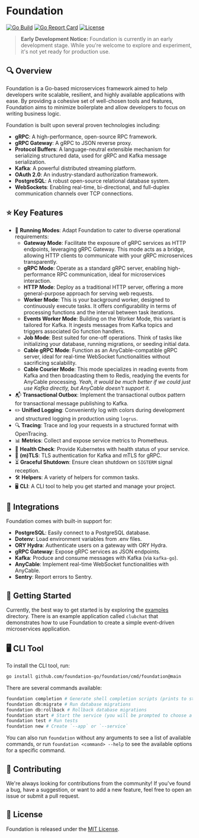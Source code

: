 # Foundation

[![Go Build](https://github.com/foundation-go/foundation/actions/workflows/go.yml/badge.svg)](https://github.com/foundation-go/foundation/actions/workflows/go.yml)
[![Go Report Card](https://goreportcard.com/badge/github.com/foundation-go/foundation)](https://goreportcard.com/report/github.com/foundation-go/foundation)
[![License](https://img.shields.io/github/license/foundation-go/foundation)](https://opensource.org/licenses/MIT)

> **Early Development Notice:** Foundation is currently in an early development stage. While you're welcome to explore and experiment, it's not yet ready for production use.

## 🔍 Overview

Foundation is a Go-based microservices framework aimed to help developers write scalable, resilient, and highly available applications with ease. By providing a cohesive set of well-chosen tools and features, Foundation aims to minimize boilerplate and allow developers to focus on writing business logic.

Foundation is built upon several proven technologies including:

- **gRPC**: A high-performance, open-source RPC framework.
- **gRPC Gateway**: A gRPC to JSON reverse proxy.
- **Protocol Buffers**: A language-neutral extensible mechanism for serializing structured data, used for gRPC and Kafka message serialization.
- **Kafka**: A powerful distributed streaming platform.
- **OAuth 2.0**: An industry-standard authorization framework.
- **PostgreSQL**: A robust open-source relational database system.
- **WebSockets**: Enabling real-time, bi-directional, and full-duplex communication channels over TCP connections.

## ⭐ Key Features

- 🌉 **Running Modes**: Adapt Foundation to cater to diverse operational requirements:
  - **Gateway Mode**: Facilitate the exposure of gRPC services as HTTP endpoints, leveraging gRPC Gateway. This mode acts as a bridge, allowing HTTP clients to communicate with your gRPC microservices transparently.
  - **gRPC Mode**: Operate as a standard gRPC server, enabling high-performance RPC communication, ideal for microservices interaction.
  - **HTTP Mode**: Deploy as a traditional HTTP server, offering a more general-purpose approach for serving web requests.
  - **Worker Mode**: This is your background worker, designed to continuously execute tasks. It offers configurability in terms of processing functions and the interval between task iterations.
  - **Events Worker Mode**: Building on the Worker Mode, this variant is tailored for Kafka. It ingests messages from Kafka topics and triggers associated Go function handlers.
  - **Job Mode**: Best suited for one-off operations. Think of tasks like initializing your database, running migrations, or seeding initial data.
  - **Cable gRPC Mode**: Function as an AnyCable-compatible gRPC server, ideal for real-time WebSocket functionalities without sacrificing scalability.
  - **Cable Courier Mode**: This mode specializes in reading events from Kafka and then broadcasting them to Redis, readying the events for AnyCable processing. _Yeah, it would be much better if we could just use Kafka directly, but AnyCable doesn't support it._
- 📬 **Transactional Outbox**: Implement the transactional outbox pattern for transactional message publishing to Kafka.
- ✏️ **Unified Logging**: Conveniently log with colors during development and structured logging in production using `logrus`.
- 🔍 **Tracing**: Trace and log your requests in a structured format with OpenTracing.
- 📊 **Metrics**: Collect and expose service metrics to Prometheus.
- 💓 **Health Check**: Provide Kubernetes with health status of your service.
- 🔐 **(m)TLS**: TLS authentication for Kafka and mTLS for gRPC.
- ⏳ **Graceful Shutdown**: Ensure clean shutdown on `SIGTERM` signal reception.
- 🛠️ **Helpers**: A variety of helpers for common tasks.
- 🖥️ **CLI**: A CLI tool to help you get started and manage your project.

## 🔌 Integrations

Foundation comes with built-in support for:

- **PostgreSQL**: Easily connect to a PostgreSQL database.
- **Dotenv**: Load environment variables from .env files.
- **ORY Hydra**: Authenticate users on a gateway with ORY Hydra.
- **gRPC Gateway**: Expose gRPC services as JSON endpoints.
- **Kafka**: Produce and consume messages with Kafka (via `kafka-go`).
- **AnyCable**: Implement real-time WebSocket functionalities with AnyCable.
- **Sentry**: Report errors to Sentry.

## 🚀 Getting Started

Currently, the best way to get started is by exploring the [examples](./examples) directory. There is an example application called `clubchat` that demonstrates how to use Foundation to create a simple event-driven microservices application.

## 🖥️ CLI Tool

To install the CLI tool, run:

```bash
go install github.com/foundation-go/foundation/cmd/foundation@main
```

There are several commands available:

```bash
foundation completion # Generate shell completion scripts (prints to stdout)
foundation db:migrate # Run database migrations
foundation db:rollback # Rollback database migrations
foundation start # Start the service (you will be prompted to choose a service to start)
foundation test # Run tests
foundation new # Create `--app` or `--service`
```

You can also run `foundation` without any arguments to see a list of available commands, or run `foundation <command> --help` to see the available options for a specific command.

## 🤝 Contributing

We're always looking for contributions from the community! If you've found a bug, have a suggestion, or want to add a new feature, feel free to open an issue or submit a pull request.

## 📜 License

Foundation is released under the [MIT License](./LICENSE).

